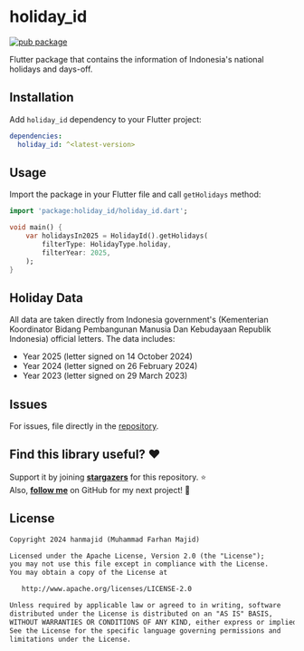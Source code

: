 # holiday_id

[![pub package](https://img.shields.io/pub/v/holiday_id.svg)](https://pub.dev/packages/holiday_id)

Flutter package that contains the information of Indonesia's national holidays and days-off.

## Installation

Add `holiday_id` dependency to your Flutter project:

```yaml
dependencies:
  holiday_id: ^<latest-version>
```

## Usage

Import the package in your Flutter file and call `getHolidays` method:

```dart
import 'package:holiday_id/holiday_id.dart';

void main() {
    var holidaysIn2025 = HolidayId().getHolidays(
        filterType: HolidayType.holiday,
        filterYear: 2025,
    );
}
```

## Holiday Data

All data are taken directly from Indonesia government's (Kementerian Koordinator Bidang Pembangunan Manusia Dan Kebudayaan Republik Indonesia) official letters. The data includes:

* Year 2025 (letter signed on 14 October 2024)
* Year 2024 (letter signed on 26 February 2024)
* Year 2023 (letter signed on 29 March 2023)

## Issues

For issues, file directly in the [repository](https://github.com/hanmajid/holiday_id/issues).

## Find this library useful? ❤️

Support it by joining __[stargazers](https://github.com/hanmajid/holiday_id/stargazers)__ for this repository. ⭐️ <br>
Also, __[follow me](https://github.com/hanmajid)__ on GitHub for my next project! 🤩

## License

```xml
Copyright 2024 hanmajid (Muhammad Farhan Majid)

Licensed under the Apache License, Version 2.0 (the "License");
you may not use this file except in compliance with the License.
You may obtain a copy of the License at

   http://www.apache.org/licenses/LICENSE-2.0

Unless required by applicable law or agreed to in writing, software
distributed under the License is distributed on an "AS IS" BASIS,
WITHOUT WARRANTIES OR CONDITIONS OF ANY KIND, either express or implied.
See the License for the specific language governing permissions and
limitations under the License.
```